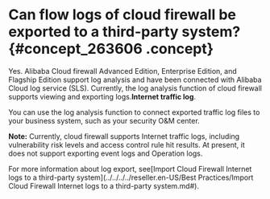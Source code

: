 # Can flow logs of cloud firewall be exported to a third-party system? {#concept_263606 .concept}

Yes. Alibaba Cloud firewall Advanced Edition, Enterprise Edition, and Flagship Edition support log analysis and have been connected with Alibaba Cloud log service \(SLS\). Currently, the log analysis function of cloud firewall supports viewing and exporting logs.**Internet traffic log**.

You can use the log analysis function to connect exported traffic log files to your business system, such as your security O&M center.

**Note:** Currently, cloud firewall supports Internet traffic logs, including vulnerability risk levels and access control rule hit results. At present, it does not support exporting event logs and Operation logs.

For more information about log export, see[Import Cloud Firewall Internet logs to a third-party system](../../../../reseller.en-US/Best Practices/Import Cloud Firewall Internet logs to a third-party system.md#).

